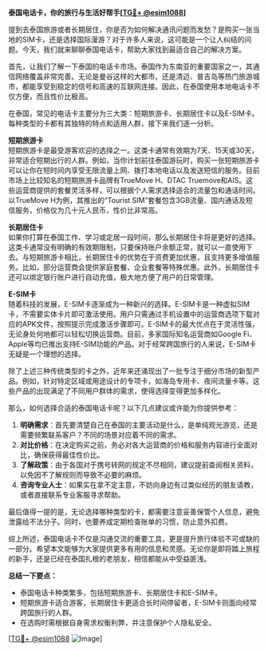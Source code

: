 **泰国电话卡，你的旅行与生活好帮手[[TG💪+ @esim1088](https://t.me/s/esim1088)]**

提到去泰国旅游或者长期居住，你是否为如何解决通讯问题而发愁？是购买一张当地的SIM卡，还是选择国际漫游？对于许多人来说，这可能是一个让人纠结的问题。今天，我们就来聊聊泰国电话卡，帮助大家找到最适合自己的解决方案。

首先，让我们了解一下泰国的电话卡市场。泰国作为东南亚的重要国家之一，其通信网络覆盖非常完善。无论是曼谷这样的大都市，还是清迈、普吉岛等热门旅游城市，都能享受到稳定的信号和高速的互联网连接。因此，在泰国使用本地电话卡不仅方便，而且性价比极高。

在泰国，常见的电话卡主要分为三大类：短期旅游卡、长期居住卡以及E-SIM卡。每种类型的卡都有其独特的特点和适用人群，接下来我们逐一分析。

**短期旅游卡**  
短期旅游卡是最受游客欢迎的选择之一。这类卡通常有效期为7天、15天或30天，非常适合短期出行的人群。例如，当你计划前往泰国游玩时，购买一张短期旅游卡可以让你在短时间内享受无限流量上网、拨打本地电话以及发送短信的服务。目前市场上比较知名的短期旅游卡品牌有TrueMove H、DTAC Truemove和AIS。这些运营商提供的套餐灵活多样，可以根据个人需求选择适合的流量包和通话时间。以TrueMove H为例，其推出的“Tourist SIM”套餐包含3GB流量、国内通话及短信服务，价格仅为几十元人民币，性价比非常高。

**长期居住卡**  
如果你打算在泰国工作、学习或定居一段时间，那么长期居住卡将是更好的选择。这类卡通常没有明确的有效期限制，只要保持账户余额正常，就可以一直使用下去。与短期旅游卡相比，长期居住卡的优势在于资费更加优惠，且支持更多增值服务。比如，部分运营商会提供家庭套餐、企业套餐等特殊优惠。此外，长期居住卡还可以绑定银行账户进行自动充值，极大地方便了用户的日常管理。

**E-SIM卡**  
随着科技的发展，E-SIM卡逐渐成为一种新兴的选择。E-SIM卡是一种虚拟SIM卡，不需要实体卡片即可激活使用。用户只需通过手机设置中的运营商选项下载对应的APK文件，按照提示完成激活步骤即可。E-SIM卡的最大优点在于灵活性强，无论身处何地都可以轻松切换运营商。目前，多家国际知名运营商如Google Fi、Apple等均已推出支持E-SIM功能的产品。对于经常跨国旅行的人来说，E-SIM卡无疑是一个理想的选择。

除了上述三种传统类型的卡之外，近年来还涌现出了一批专注于细分市场的新型产品。例如，针对特定区域或用途设计的专项卡，如海岛专用卡、夜间流量卡等。这些产品的出现满足了不同用户群体的需求，使得选择变得更加多样化。

那么，如何选择合适的泰国电话卡呢？以下几点建议或许能为你提供参考：

1. **明确需求**：首先要清楚自己在泰国的主要活动是什么，是单纯观光游览，还是需要频繁联系客户？不同的场景对应着不同的需求。
2. **对比价格**：在决定购买之前，务必对各大运营商的价格和服务内容进行全面对比，确保获得最佳性价比。
3. **了解政策**：由于各国对于携号转网的规定不尽相同，建议提前查阅相关资料，以免因不了解规则而导致不必要的麻烦。
4. **咨询专业人士**：如果实在拿不定主意，不妨向身边有过类似经历的朋友请教，或者直接联系专业客服寻求帮助。

最后值得一提的是，无论选择哪种类型的卡，都需要注意妥善保管个人信息，避免泄露给不法分子。同时，也要养成定期检查账单的习惯，防止意外扣费。

综上所述，泰国电话卡不仅是沟通交流的重要工具，更是提升旅行体验不可或缺的一部分。希望本文能够为大家提供更多有用的信息和灵感。无论你是即将踏上旅程的新手，还是已经在泰国扎根的老朋友，相信都能从中受益匪浅。

**总结一下要点：**  
- 泰国电话卡种类繁多，包括短期旅游卡、长期居住卡和E-SIM卡。
- 短期旅游卡适合游客，长期居住卡更适合长时间停留者，E-SIM卡则面向经常跨国旅行的人群。
- 在选购时需根据自身需求权衡利弊，并注意保护个人隐私安全。

[[TG💪+ @esim1088](https://t.me/s/esim1088) ![Image](https://i.postimg.cc/4NQfJmqS/Snipaste-2025-05-13-00-14-12.png)]